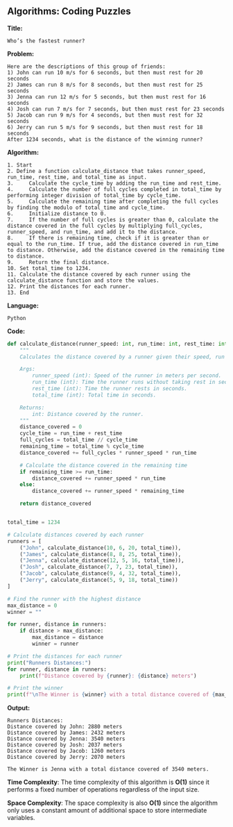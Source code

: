 ## Algorithms: Coding Puzzles
**Title:**      

    Who’s the fastest runner?

**Problem:**      

    Here are the descriptions of this group of friends: 
    1) John can run 10 m/s for 6 seconds, but then must rest for 20 seconds 
    2) James can run 8 m/s for 8 seconds, but then must rest for 25 seconds 
    3) Jenna can run 12 m/s for 5 seconds, but then must rest for 16 seconds 
    4) Josh can run 7 m/s for 7 seconds, but then must rest for 23 seconds 
    5) Jacob can run 9 m/s for 4 seconds, but then must rest for 32 seconds 
    6) Jerry can run 5 m/s for 9 seconds, but then must rest for 18 seconds 
    After 1234 seconds, what is the distance of the winning runner?

**Algorithm:**  
                        
    1. Start
    2. Define a function calculate_distance that takes runner_speed, run_time, rest_time, and total_time as input.
    3.     Calculate the cycle_time by adding the run_time and rest_time.
    4.     Calculate the number of full cycles completed in total_time by performing integer division of total_time by cycle_time.
    5.     Calculate the remaining time after completing the full cycles by finding the modulo of total_time and cycle_time.
    6.     Initialize distance to 0.
    7.     If the number of full cycles is greater than 0, calculate the distance covered in the full cycles by multiplying full_cycles, runner_speed, and run_time, and add it to the distance.
    8.     If there is remaining time, check if it is greater than or equal to the run_time. If true, add the distance covered in run_time to distance. Otherwise, add the distance covered in the remaining time to distance.
    9.     Return the final distance.
    10. Set total_time to 1234.
    11. Calculate the distance covered by each runner using the calculate_distance function and store the values.
    12. Print the distances for each runner.
    13. End

    
           
**Language:**   
                
    Python

**Code:**     
```python
def calculate_distance(runner_speed: int, run_time: int, rest_time: int, total_time: int) -> int:
    """
    Calculates the distance covered by a runner given their speed, run time, rest time, and total time.

    Args:
        runner_speed (int): Speed of the runner in meters per second.
        run_time (int): Time the runner runs without taking rest in seconds.
        rest_time (int): Time the runner rests in seconds.
        total_time (int): Total time in seconds.

    Returns:
        int: Distance covered by the runner.
    """
    distance_covered = 0
    cycle_time = run_time + rest_time
    full_cycles = total_time // cycle_time
    remaining_time = total_time % cycle_time
    distance_covered += full_cycles * runner_speed * run_time

    # Calculate the distance covered in the remaining time
    if remaining_time >= run_time:
        distance_covered += runner_speed * run_time
    else:
        distance_covered += runner_speed * remaining_time

    return distance_covered


total_time = 1234

# Calculate distances covered by each runner
runners = [
    ("John", calculate_distance(10, 6, 20, total_time)),
    ("James", calculate_distance(8, 8, 25, total_time)),
    ("Jenna", calculate_distance(12, 5, 16, total_time)),
    ("Josh", calculate_distance(7, 7, 23, total_time)),
    ("Jacob", calculate_distance(9, 4, 32, total_time)),
    ("Jerry", calculate_distance(5, 9, 18, total_time))
]

# Find the runner with the highest distance
max_distance = 0
winner = ""

for runner, distance in runners:
    if distance > max_distance:
        max_distance = distance
        winner = runner

# Print the distances for each runner
print("Runners Distances:")
for runner, distance in runners:
    print(f"Distance covered by {runner}: {distance} meters")

# Print the winner
print(f"\nThe Winner is {winner} with a total distance covered of {max_distance} meters.")
 ```
 
 **Output:** 
 
    Runners Distances:
    Distance covered by John: 2880 meters
    Distance covered by James: 2432 meters
    Distance covered by Jenna: 3540 meters
    Distance covered by Josh: 2037 meters
    Distance covered by Jacob: 1260 meters
    Distance covered by Jerry: 2070 meters
    
    The Winner is Jenna with a total distance covered of 3540 meters.
    
**Time Complexity**: The time complexity of this algorithm is **O(1)** since it performs a fixed number of operations regardless of the input size.

**Space Complexity**: The space complexity is also **O(1)** since the algorithm only uses a constant amount of additional space to store intermediate variables.

